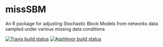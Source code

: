 # missSBM
An R package for adjusting Stochastic Block Models from networks data sampled under various missing data conditions

[![Travis build status](https://travis-ci.org/jchiquet/missSBM.svg?branch=master)](https://travis-ci.org/jchiquet/missSBM)
[![AppVeyor build status](https://ci.appveyor.com/api/projects/status/github/jchiquet/missSBM?branch=master&svg=true)](https://ci.appveyor.com/project/jchiquet/missSBM)
